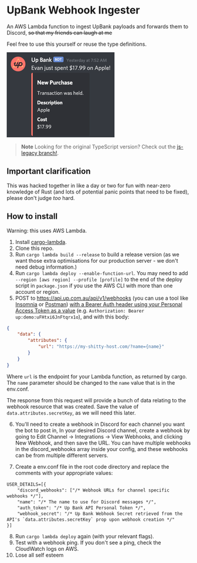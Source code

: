# UpBank Webhook Ingester

An AWS Lambda function to ingest UpBank payloads and forwards them to Discord, ~~so that my friends can laugh at me~~

Feel free to use this yourself or reuse the type definitions.

![A screenshot of the bot in action in Discord](docs/screenshot.png)

> **Note**
> Looking for the original TypeScript version? Check out the [js-legacy branch!](/epetousis/up-webhook-ingester/tree/js-legacy).

## Important clarification

This was hacked together in like a day or two for fun with near-zero knowledge of Rust (and lots of potential panic points that need to be fixed), please don't judge _too_ hard.

## How to install

Warning: this uses AWS Lambda.

1. Install [cargo-lambda](https://github.com/cargo-lambda/cargo-lambda).
2. Clone this repo.
3. Run `cargo lambda build --release` to build a release version (as we want those extra optimisations for our production server - we don't need debug information.)
4. Run `cargo lambda deploy --enable-function-url`. You may need to add `--region [aws region] --profile [profile]` to the end of the deploy script in `package.json` if you use the AWS CLI with more than one account or region.
5. POST to https://api.up.com.au/api/v1/webhooks (you can use a tool like [Insomnia](https://insomnia.rest/) or [Postman](https://www.postman.com/)) [with a Bearer Auth header using your Personal Access Token as a value](https://developer.up.com.au/#post_webhooks) (e.g. `Authorization: Bearer up:demo:uFHtxi6JnFtqrx1o`), and with this body:
```json
{
	"data": {
		"attributes": {
			"url": "https://my-shitty-host.com/?name={name}"
		}
	}
}
```
Where `url` is the endpoint for your Lambda function, as returned by cargo. The `name` parameter should be changed to the `name` value that is in the env.conf.

The response from this request will provide a bunch of data relating to the webhook resource that was created. Save the value of `data.attributes.secretKey`, as we will need this later.

6. You'll need to create a webhook in Discord for each channel you want the bot to post in, In your desired Discord channel, create a webhook by going to Edit Channel -> Integrations -> View Webhooks, and clicking New Webhook, and then save the URL. You can have multiple webhooks in the discord_webhooks array inside your config, and these webhooks can be from multiple different servers.

7. Create a env.conf file in the root code directory and replace the comments with your appropriate values:

```
USER_DETAILS=[{
    "discord_webhooks": ["/* Webhook URLs for channel specific webhooks */"],
    "name": "/* The name to use for Discord messages */",
    "auth_token": "/* Up Bank API Personal Token */",
    "webhook_secret": "/* Up Bank Webhook Secret retrieved from the API's `data.attributes.secretKey` prop upon webhook creation */"
}]
```

8. Run `cargo lambda deploy` again (with your relevant flags).
9. Test with a webhook ping. If you don't see a ping, check the CloudWatch logs on AWS.
10. Lose all self esteem
